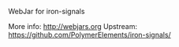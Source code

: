 WebJar for iron-signals

More info: http://webjars.org
Upstream:  https://github.com/PolymerElements/iron-signals/